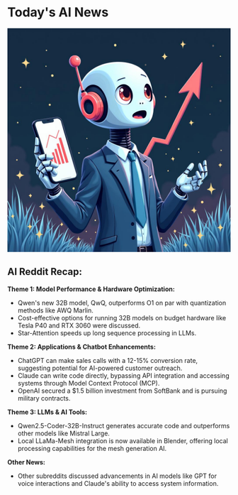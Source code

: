 
# Today's AI News

![Todays Image](pictures/20241128_101225.png)

## AI Reddit Recap:

**Theme 1: Model Performance & Hardware Optimization:**

- Qwen's new 32B model, QwQ, outperforms O1 on par with quantization methods like AWQ Marlin.
- Cost-effective options for running 32B models on budget hardware like Tesla P40 and RTX 3060 were discussed.
- Star-Attention speeds up long sequence processing in LLMs.


**Theme 2: Applications & Chatbot Enhancements:**

- ChatGPT can make sales calls with a 12-15% conversion rate, suggesting potential for AI-powered customer outreach.
- Claude can write code directly, bypassing API integration and accessing systems through Model Context Protocol (MCP).
- OpenAI secured a $1.5 billion investment from SoftBank and is pursuing military contracts.


**Theme 3: LLMs & AI Tools:**

- Qwen2.5-Coder-32B-Instruct generates accurate code and outperforms other models like Mistral Large.
- Local LLaMa-Mesh integration is now available in Blender, offering local processing capabilities for the mesh generation AI.


**Other News:**

- Other subreddits discussed advancements in AI models like GPT for voice interactions and Claude's ability to access system information.
